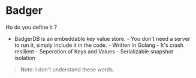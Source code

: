 # Badger
Ho do you define it ? 
- BadgerDB is an embeddable key value store.
		- You don't need a server to run it, simply include it in the code.
		- Written in Golang
		- It's crash resilient
		- Seperation of Keys and Values
		- Serializable snapshot isolation
> Note: I don't understand these words. 
